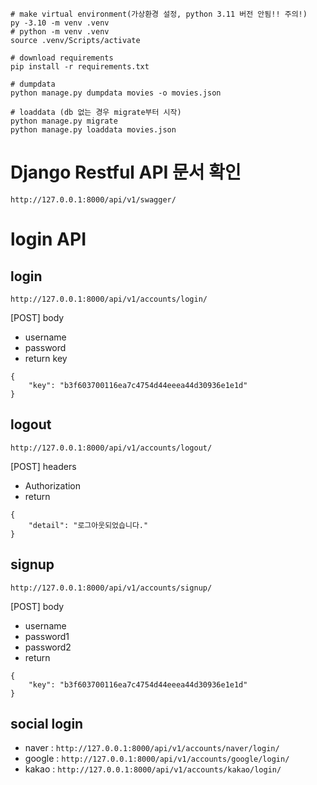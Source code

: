 ```
# make virtual environment(가상환경 설정, python 3.11 버전 안됨!! 주의!)
py -3.10 -m venv .venv
# python -m venv .venv
source .venv/Scripts/activate

# download requirements
pip install -r requirements.txt

# dumpdata
python manage.py dumpdata movies -o movies.json

# loaddata (db 없는 경우 migrate부터 시작)
python manage.py migrate
python manage.py loaddata movies.json
```

# Django Restful API 문서 확인
```
http://127.0.0.1:8000/api/v1/swagger/
```

# login API
## login
```
http://127.0.0.1:8000/api/v1/accounts/login/
```
[POST] body
* username
* password
* return key
```
{
    "key": "b3f603700116ea7c4754d44eeea44d30936e1e1d"
}
```

## logout
```
http://127.0.0.1:8000/api/v1/accounts/logout/
```
[POST] headers
* Authorization
* return 
```
{
    "detail": "로그아웃되었습니다."
}
```

## signup
```
http://127.0.0.1:8000/api/v1/accounts/signup/
```
[POST] body
* username
* password1
* password2
* return
```
{
    "key": "b3f603700116ea7c4754d44eeea44d30936e1e1d"
}
```

## social login
* naver : `http://127.0.0.1:8000/api/v1/accounts/naver/login/`
* google : `http://127.0.0.1:8000/api/v1/accounts/google/login/`
* kakao : `http://127.0.0.1:8000/api/v1/accounts/kakao/login/`
